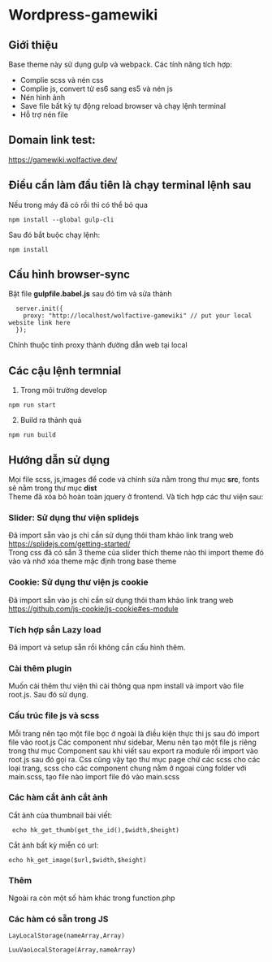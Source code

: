 # Wordpress-gamewiki<br/>
## Giới thiệu <br/>
Base theme này sử dụng gulp và webpack. Các tính năng tích hợp: <br/>
<ul>
  <li>Complie scss và nén css</li>
  <li>Complie js, convert từ es6 sang es5 và nén js</li>
  <li> Nén hình ảnh</li>
  <li> Save file bất kỳ tự động reload browser và chạy lệnh terminal</li>
  <li> Hỗ trợ nén file</li></ul>

## Domain link test: </br>
  https://gamewiki.wolfactive.dev/</br>
## Điều cần làm đầu tiên là chạy terminal lệnh sau</br>
Nếu trong máy đã có rồi thì có thể bỏ qua</br>
<pre><code>npm install --global gulp-cli</code></pre>
Sau đó bắt buộc chạy lệnh:
<pre><code>npm install</code></pre>
## Cấu hình browser-sync</br>
Bật file <strong>gulpfile.babel.js</strong> sau đó tìm và sửa thành
<pre><code>  server.init({
    proxy: "http://localhost/wolfactive-gamewiki" // put your local website link here
  });</code></pre>
Chỉnh thuộc tính proxy thành đường dẫn web tại local
## Các cậu lệnh termnial</br>

1. Trong môi trường develop</br>
<pre><code>npm run start</code></pre>
2. Build ra thành quả</br>
<pre><code>npm run build</code></pre>

## Hướng dẫn sử dụng<br/>
Mọi file scss, js,images để code và chỉnh sửa nằm trong thư mục <strong> src</strong>, fonts sẽ nằm trong thư mục <strong>dist</strong><br/>
Theme đã xóa bỏ hoàn toàn jquery ở frontend. Và tích hợp các thư viện sau:<br/>

### Slider: Sử dụng thư viện splidejs <br/>

Đã import sẵn vào js chỉ cần sử dụng thôi tham khảo link trang web <br/>
<a href="https://splidejs.com/getting-started/" target="_blank">https://splidejs.com/getting-started/</a><br/>
Trong css đã có sẳn 3 theme của slider thích theme nào thì import theme đó vào và nhớ xóa theme mặc định trong base theme<br/>
### Cookie: Sử dụng thư viện js cookie <br/>
Đã import sẵn vào js chỉ cần sử dụng thôi tham khảo link trang web <br/>
<a href="https://github.com/js-cookie/js-cookie#es-module" target="_blank">https://github.com/js-cookie/js-cookie#es-module</a><br/>
### Tích hợp sẳn Lazy load  <br/>
Đã import và setup sẵn rồi không cần cấu hình thêm.<br/>
### Cài thêm plugin <br/>
Muốn cài thêm thư viện thì cài thông qua npm install và import vào file root.js. Sau đó sử dụng.<br/>
### Cấu trúc file js và scss <br/>
Mỗi trang nên tạo một file bọc ở ngoài là điều kiện thực thi js sau đó import file vào root.js
Các component như sidebar, Menu nên tạo một file js riêng trong thư mục Component sau khi viết sau export ra module rồi import vào root.js sau đó gọi ra. Css cũng vậy tạo thư mục page chứ các scss cho các loại trang, scss cho các component chung nằm ở ngoai cùng folder với main.scss, tạo file nào import file đó vào main.scss<br/>
### Các hàm cắt ảnh cắt ảnh  <br/>
Cắt ảnh của thumbnail bài viết:
<pre><code> echo hk_get_thumb(get_the_id(),$width,$height)</code></pre>
Cắt ảnh bất kỳ miễn có url:
<pre><code>echo hk_get_image($url,$width,$height) </code></pre>
### Thêm </br>
Ngoài ra còn một số hàm khác trong function.php</br>
### Các hàm có sẵn trong JS</br>
<pre><code>LayLocalStorage(nameArray,Array)</code></pre>
<pre><code>LuuVaoLocalStorage(Array,nameArray)</code></pre>

